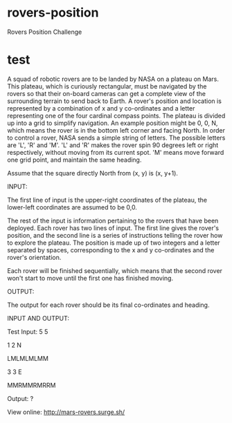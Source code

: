 # rovers-position
Rovers Position Challenge

# test

A squad of robotic rovers are to be landed by NASA on a plateau on Mars. This plateau, which is curiously rectangular, must be navigated by the rovers so that their on-board cameras can get a complete view of the surrounding terrain to send back to Earth. A rover's position and location is represented by a combination of x and y co-ordinates and a letter representing one of the four cardinal compass points. The plateau is divided up into a grid to simplify navigation. An example position might be 0, 0, N, which means the rover is in the bottom left corner and facing North. In order to control a rover, NASA sends a 
simple string of letters. The possible letters are 'L', 'R' and 'M'. 'L' and 'R' makes the rover spin 90 degrees left or right respectively, without moving from its current spot. 'M' means move forward one grid point, and maintain the same heading. 

Assume that the square directly North from (x, y) is (x, y+1). 

INPUT: 

The first line of input is the upper-right coordinates of the plateau, the lower-left coordinates are assumed to be 0,0. 

The rest of the input is information pertaining to the rovers that have been deployed. Each rover has two lines of input. The first line gives the rover's position, and the second line is a series of 
instructions telling the rover how to explore the plateau. The position is made up of two integers and a letter separated by spaces, corresponding to the x and y co-ordinates and the rover's orientation. 

Each rover will be finished sequentially, which means that the second rover won't start to move until the first one has finished moving. 

OUTPUT: 

The output for each rover should be its final co-ordinates and heading. 

INPUT AND OUTPUT: 

Test Input: 
5 5 

1 2 N 

LMLMLMLMM 

3 3 E 

MMRMMRMRRM 


Output:
?

View online: http://mars-rovers.surge.sh/